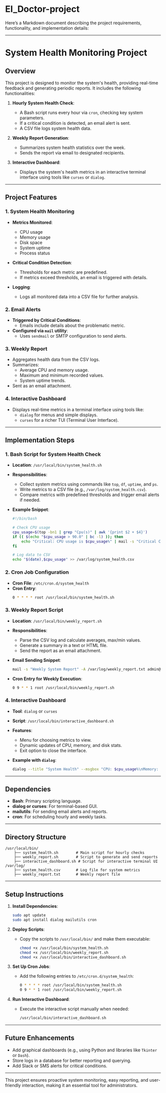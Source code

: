 # EI_Doctor-project

Here’s a Markdown document describing the project requirements, functionality, and implementation details:

---

# **System Health Monitoring Project**

## **Overview**
This project is designed to monitor the system's health, providing real-time feedback and generating periodic reports. It includes the following functionalities:
1. **Hourly System Health Check**:
   - A Bash script runs every hour via `cron`, checking key system parameters.
   - If a critical condition is detected, an email alert is sent.
   - A CSV file logs system health data.
   
2. **Weekly Report Generation**:
   - Summarizes system health statistics over the week.
   - Sends the report via email to designated recipients.

3. **Interactive Dashboard**:
   - Displays the system's health metrics in an interactive terminal interface using tools like `curses` or `dialog`.

---

## **Project Features**

### 1. **System Health Monitoring**
- **Metrics Monitored**:
  - CPU usage
  - Memory usage
  - Disk space
  - System uptime
  - Process status

- **Critical Condition Detection**:
  - Thresholds for each metric are predefined.
  - If metrics exceed thresholds, an email is triggered with details.

- **Logging**:
  - Logs all monitored data into a CSV file for further analysis.

### 2. **Email Alerts**
- **Triggered by Critical Conditions**:
  - Emails include details about the problematic metric.
- **Configured via `mail` utility**:
  - Uses `sendmail` or SMTP configuration to send alerts.

### 3. **Weekly Report**
- Aggregates health data from the CSV logs.
- Summarizes:
  - Average CPU and memory usage.
  - Maximum and minimum recorded values.
  - System uptime trends.
- Sent as an email attachment.

### 4. **Interactive Dashboard**
- Displays real-time metrics in a terminal interface using tools like:
  - `dialog` for menus and simple displays.
  - `curses` for a richer TUI (Terminal User Interface).

---

## **Implementation Steps**

### 1. **Bash Script for System Health Check**
- **Location**: `/usr/local/bin/system_health.sh`
- **Responsibilities**:
  - Collect system metrics using commands like `top`, `df`, `uptime`, and `ps`.
  - Write metrics to a CSV file (e.g., `/var/log/system_health.csv`).
  - Compare metrics with predefined thresholds and trigger email alerts if needed.

- **Example Snippet**:
  ```bash
  #!/bin/bash

  # Check CPU usage
  cpu_usage=$(top -bn1 | grep "Cpu(s)" | awk '{print $2 + $4}')
  if (( $(echo "$cpu_usage > 90.0" | bc -l) )); then
      echo "Critical: CPU usage is $cpu_usage%" | mail -s "Critical CPU Usage Alert" admin@example.com
  fi

  # Log data to CSV
  echo "$(date),$cpu_usage" >> /var/log/system_health.csv
  ```

### 2. **Cron Job Configuration**
- **Cron File**: `/etc/cron.d/system_health`
- **Cron Entry**:
  ```bash
  0 * * * * root /usr/local/bin/system_health.sh
  ```

### 3. **Weekly Report Script**
- **Location**: `/usr/local/bin/weekly_report.sh`
- **Responsibilities**:
  - Parse the CSV log and calculate averages, max/min values.
  - Generate a summary in a text or HTML file.
  - Send the report as an email attachment.

- **Email Sending Snippet**:
  ```bash
  mail -s "Weekly System Report" -A /var/log/weekly_report.txt admin@example.com < /dev/null
  ```

- **Cron Entry for Weekly Execution**:
  ```bash
  0 9 * * 1 root /usr/local/bin/weekly_report.sh
  ```

### 4. **Interactive Dashboard**
- **Tool**: `dialog` or `curses`
- **Script**: `/usr/local/bin/interactive_dashboard.sh`
- **Features**:
  - Menu for choosing metrics to view.
  - Dynamic updates of CPU, memory, and disk stats.
  - Exit option to close the interface.

- **Example with `dialog`**:
  ```bash
  dialog --title "System Health" --msgbox "CPU: $cpu_usage%\nMemory: $mem_usage%\nDisk: $disk_space%" 10 50
  ```

---

## **Dependencies**
- **Bash**: Primary scripting language.
- **dialog or curses**: For terminal-based GUI.
- **mailutils**: For sending email alerts and reports.
- **cron**: For scheduling hourly and weekly tasks.

---

## **Directory Structure**
```
/usr/local/bin/
    ├── system_health.sh        # Main script for hourly checks
    ├── weekly_report.sh        # Script to generate and send reports
    ├── interactive_dashboard.sh # Script for interactive terminal UI
/var/log/
    ├── system_health.csv       # Log file for system metrics
    ├── weekly_report.txt       # Weekly report file
```

---

## **Setup Instructions**

1. **Install Dependencies**:
   ```bash
   sudo apt update
   sudo apt install dialog mailutils cron
   ```

2. **Deploy Scripts**:
   - Copy the scripts to `/usr/local/bin/` and make them executable:
     ```bash
     chmod +x /usr/local/bin/system_health.sh
     chmod +x /usr/local/bin/weekly_report.sh
     chmod +x /usr/local/bin/interactive_dashboard.sh
     ```

3. **Set Up Cron Jobs**:
   - Add the following entries to `/etc/cron.d/system_health`:
     ```bash
     0 * * * * root /usr/local/bin/system_health.sh
     0 9 * * 1 root /usr/local/bin/weekly_report.sh
     ```

4. **Run Interactive Dashboard**:
   - Execute the interactive script manually when needed:
     ```bash
     /usr/local/bin/interactive_dashboard.sh
     ```

---

## **Future Enhancements**
- Add graphical dashboards (e.g., using Python and libraries like `Tkinter` or `Dash`).
- Store logs in a database for better reporting and querying.
- Add Slack or SMS alerts for critical conditions.

---

This project ensures proactive system monitoring, easy reporting, and user-friendly interaction, making it an essential tool for administrators.
